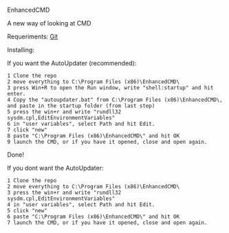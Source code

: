 EnhancedCMD

A new way of looking at CMD

Requeriments:
[Git](https://git-scm.com)

Installing:

If you want the AutoUpdater (recommended):
```
1 Clone the repo
2 move everything to C:\Program Files (x86)\EnhancedCMD\
3 press Win+R to open the Run window, write "shell:startup" and hit enter.
4 Copy the "autoupdater.bat" from C:\Program Files (x86)\EnhancedCMD\, and paste in the startup folder (from last step)
5 press the win+r and write "rundll32 sysdm.cpl,EditEnvironmentVariables"
6 in "user variables", select Path and hit Edit.
7 click "new"
8 paste "C:\Program Files (x86)\EnhancedCMD\" and hit OK
9 launch the CMD, or if you have it opened, close and open again.
```
Done!

If you dont want the AutoUpdater:
```
1 Clone the repo
2 move everything to C:\Program Files (x86)\EnhancedCMD\
3 press the win+r and write "rundll32 sysdm.cpl,EditEnvironmentVariables"
4 in "user variables", select Path and hit Edit.
5 click "new"
6 paste "C:\Program Files (x86)\EnhancedCMD\" and hit OK
7 launch the CMD, or if you have it opened, close and open again.
```


